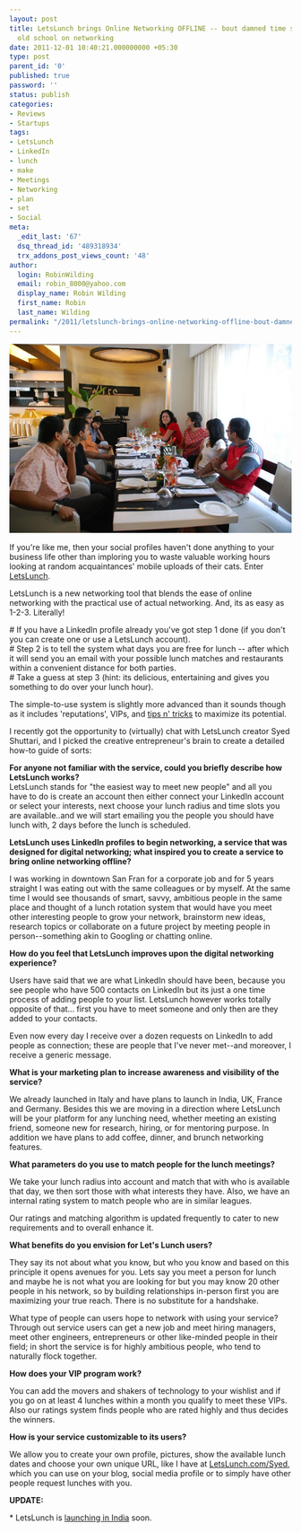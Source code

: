 ```yaml
---
layout: post
title: LetsLunch brings Online Networking OFFLINE -- bout damned time somebody went
  old school on networking
date: 2011-12-01 10:40:21.000000000 +05:30
type: post
parent_id: '0'
published: true
password: ''
status: publish
categories:
- Reviews
- Startups
tags:
- LetsLunch
- LinkedIn
- lunch
- make
- Meetings
- Networking
- plan
- set
- Social
meta:
  _edit_last: '67'
  dsq_thread_id: '489318934'
  trx_addons_post_views_count: '48'
author:
  login: RobinWilding
  email: robin_8000@yahoo.com
  display_name: Robin Wilding
  first_name: Robin
  last_name: Wilding
permalink: "/2011/letslunch-brings-online-networking-offline-bout-damned-time-somebody-went-old-school-on-networking/"
---
```

<p><a href="http://letslunch.com/" title="Let's Lunch"><img src="/static/2011/12/2303999405_cefe5d0ca3_z.jpg" alt="Let's Lunch" /></a></p>
<p>If you're like me, then your social profiles haven't done anything to your business life other than imploring you to waste valuable working hours looking at random acquaintances' mobile uploads of their cats. Enter <a href="http://letslunch.com/">LetsLunch</a>.</p>
<p>LetsLunch is a new networking tool that blends the ease of online networking  with the practical use of actual networking. And, its as easy as 1-2-3. Literally!</p>
<p># If you have a LinkedIn profile already you've got step 1 done (if you don't you can create one or use a LetsLunch account).<br />
# Step 2 is to tell the system what days you are free for lunch -- after which it will send you an email with your possible lunch matches and restaurants within a convenient distance for both parties.<br />
# Take a guess at step 3 (hint: its delicious, entertaining and gives you something to do over your lunch hour).</p>

<p>The simple-to-use system is slightly more advanced than it sounds though as it includes 'reputations', VIPs, and <a href="http://blog.letslunch.com/">tips n' tricks</a> to maximize its potential.</p>
<p>I recently got the opportunity to (virtually) chat with LetsLunch creator Syed Shuttari, and I picked the creative entrepreneur's brain to create a detailed how-to guide of sorts:</p>
<p><strong>For anyone not familiar with the service, could you briefly describe how LetsLunch works?</strong><br />
LetsLunch stands for "the easiest way to meet new people" and all you have to do is create an account then either connect your LinkedIn account or select your interests, next choose your lunch radius and time slots you are available..and we will start emailing you the people you should have lunch with, 2 days before the lunch is scheduled.</p>
<p><strong>LetsLunch uses LinkedIn profiles to begin networking, a service that was designed for digital networking; what inspired you to create a  service to bring online networking offline?</strong></p>
<p>I was working in downtown San Fran for a corporate job and for 5 years straight I was eating out with the same colleagues or by myself.  At the same time I would see thousands of smart, savvy, ambitious people in the same place and thought of a lunch rotation system that would have you meet other interesting people to  grow your network, brainstorm new ideas, research topics or collaborate on  a future project by meeting people in person--something akin to Googling or chatting online.</p>
<p><strong>How do you feel that LetsLunch improves upon the digital networking experience?</strong></p>
<p>Users have said that we are what LinkedIn should have been, because you see people who have 500 contacts on LinkedIn but its just a one time process of adding people to your list. LetsLunch however works totally opposite of that... first you have to meet someone and only then are they added to your contacts.</p>
<p>Even now every day I receive over a dozen requests on LinkedIn to add people as connection; these are people that I've never met--and moreover, I receive a generic message.</p>
<p><strong>What is your marketing plan to increase awareness and visibility of the service?</strong></p>
<p>We already launched in Italy and have plans to launch in India, UK, France and Germany. Besides this we are moving in a direction where LetsLunch will be your platform for any lunching need, whether meeting an existing friend, someone new for research, hiring, or for mentoring purpose. In addition we have plans to add coffee, dinner, and brunch networking features. </p>
<p><strong>What parameters do you use to match people for the lunch meetings?</strong></p>
<p>We take your lunch radius into account and match that with who is available that day, we then sort those with what interests they have. Also, we have an internal rating system to match people who are in similar leagues.</p>
<p>Our ratings and matching algorithm is updated frequently to cater to new requirements and to overall enhance it. </p>
<p><strong>What benefits do you envision for Let's Lunch users?</strong></p>
<p>They say its not about what you know, but who you know and based on this principle it opens avenues for you. Lets say you meet a person for lunch and maybe he is not what you are looking for but you may know 20 other people in his network, so by building relationships in-person first you are maximizing your true reach. There is no substitute for a handshake.</p>
<p>What type of people can users hope to network with using your service?<br />
Through out service users can get a new job and meet hiring managers, meet other engineers, entrepreneurs or other like-minded people in their field; in short the service is for highly ambitious people, who tend to naturally flock together.</p>
<p><strong>How does your VIP program work?</strong></p>
<p>You can add the movers and shakers of technology to your wishlist and if you go on at least 4 lunches within a month you qualify to meet these VIPs. Also our ratings system finds people who are rated highly and thus decides the winners. </p>
<p><strong>How is your service customizable to its users?</strong></p>
<p>We allow you to create your own profile, pictures, show the available lunch dates and choose your own unique URL, like I have at <a href="http://letslunch.com/Syed">LetsLunch.com/Syed</a>, which you can use on your blog, social media profile or to simply have other people request lunches with you.</p>
<p><strong>UPDATE:</strong></p>
<p>* LetsLunch is <a href="http://letslunch.com/india">launching in India</a> soon.</p>
